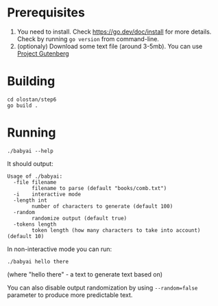 # Prerequisites

1. You need to install. Check https://go.dev/doc/install for more details. Check by running `go version` from command-line. 
2. (optionaly) Download some text file (around 3-5mb). You can use [Project Gutenberg](https://www.gutenberg.org/)

# Building

```
cd olostan/step6
go build .
```

# Running

```
./babyai --help
```

It should output:

```
Usage of ./babyai:
  -file filename
        filename to parse (default "books/comb.txt")
  -i    interactive mode
  -length int
        number of characters to generate (default 100)
  -random
        randomize output (default true)
  -tokens length
        token length (how many characters to take into account) (default 10)
```

In non-interactive mode you can run:

```
./babyai hello there
```
(where "hello there" - a text to generate text based on)

You can also disable output randomization by using `--random=false` parameter to produce more predictable text.